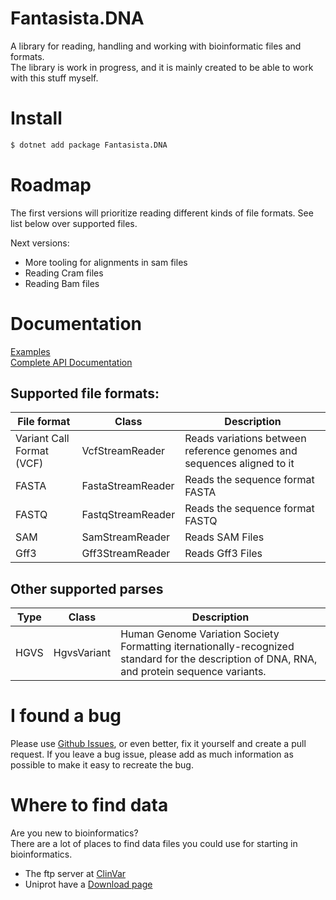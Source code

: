 ﻿# Fantasista.DNA

A library for reading, handling and working with bioinformatic files and formats.  
The library is work in progress, and it is mainly created to be able to work with this stuff myself.

# Install

```bash
$ dotnet add package Fantasista.DNA
```

# Roadmap

The first versions will prioritize reading different kinds of file formats. See list below over supported files.

Next versions:

* More tooling for alignments in sam files
* Reading Cram files
* Reading Bam files

# Documentation

[Examples](https://github.com/vegah/Fantasista.DNA/blob/main/examples.md)  
[Complete API Documentation](https://github.com/vegah/Fantasista.DNA/blob/main/docs/index.md)

## Supported file formats:

| File format               | Class             | Description                                                            | 
|---------------------------|-------------------|------------------------------------------------------------------------|
| Variant Call Format (VCF) | VcfStreamReader   | Reads variations between reference genomes and sequences aligned to it | 
| FASTA                     | FastaStreamReader | Reads the sequence format FASTA                                        | 
| FASTQ                     | FastqStreamReader | Reads the sequence format FASTQ                                        | 
| SAM                       | SamStreamReader   | Reads SAM Files                                                        |
| Gff3                      | Gff3StreamReader  | Reads Gff3 Files                                                       |

## Other supported parses

| Type | Class       | Description                                                                                                                                  | 
|------|-------------|----------------------------------------------------------------------------------------------------------------------------------------------|
| HGVS | HgvsVariant | Human Genome Variation Society Formatting iternationally-recognized standard for the description of DNA, RNA, and protein sequence variants. |

# I found a bug

Please use [Github Issues](https://github.com/vegah/Fantasista.DNA/issues), or even better, fix it yourself and create a
pull request.
If you leave a bug issue, please add as much information as possible to make it easy to recreate the bug.

# Where to find data

Are you new to bioinformatics?  
There are a lot of places to find data files you could use for starting in bioinformatics.

* The ftp server at [ClinVar](https://ftp.ncbi.nlm.nih.gov/pub/clinvar/)
* Uniprot have a [Download page](https://www.uniprot.org/help/downloads)


